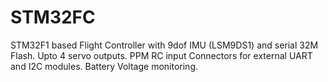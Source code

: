# STM32FC
STM32F1 based Flight Controller with 9dof IMU (LSM9DS1) and serial 32M Flash.
Upto 4 servo outputs.
PPM RC input
Connectors for external UART and I2C modules.
Battery Voltage monitoring.
